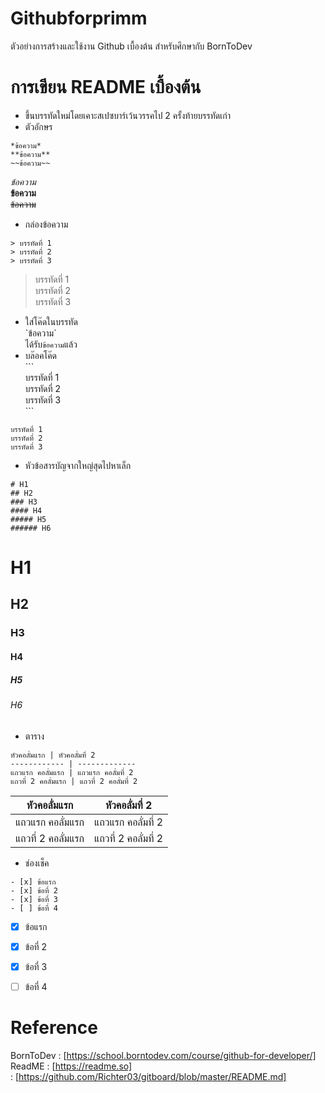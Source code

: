 # Githubforprimm
ตัวอย่างการสร้างและใช้งาน Github เบื้องต้น สำหรับศึกษากับ BornToDev 
# การเขียน README เบื้องต้น
- ขึ้นบรรทัดใหม่โดยเคาะสเปซบาร์เว้นวรรคไป 2 ครั้งท้ายบรรทัดเก่า
- ตัวอักษร  
```
*ข้อความ*  
**ข้อความ**  
~~ข้อความ~~
```
*ข้อความ*  
**ข้อความ**  
~~ข้อความ~~  
- กล่องข้อความ
```
> บรรทัดที่ 1  
> บรรทัดที่ 2  
> บรรทัดที่ 3  
```
> บรรทัดที่ 1  
> บรรทัดที่ 2  
> บรรทัดที่ 3  
- ใส่โค๊ดในบรรทัด  
\`ข้อความ\`  
ได้รับ`ข้อความ`แล้ว
- บล๊อคโค๊ด  
\`\`\`  
บรรทัดที่ 1  
บรรทัดที่ 2  
บรรทัดที่ 3  
\`\`\`  
```
บรรทัดที่ 1  
บรรทัดที่ 2  
บรรทัดที่ 3  
```
- หัวข้อสารบัญจากใหญ่สุดไปหาเล็ก
```
# H1
## H2
### H3
#### H4
##### H5
###### H6
```
# H1
## H2
### H3
#### H4
##### H5
###### H6

- ตาราง
```
หัวคอลั่มแรก | หัวคอลั่มที่ 2
------------ | -------------
แถวแรก คอลั่มแรก | แถวแรก คอลั่มที่ 2
แถวที่ 2 คอลั่มแรก | แถวที่ 2 คอลั่มที่ 2
```
หัวคอลั่มแรก | หัวคอลั่มที่ 2
------------ | -------------
แถวแรก คอลั่มแรก | แถวแรก คอลั่มที่ 2
แถวที่ 2 คอลั่มแรก | แถวที่ 2 คอลั่มที่ 2

- ช่องเช็ค
```
- [x] ข้อแรก
- [x] ข้อที่ 2
- [x] ข้อที่ 3
- [ ] ข้อที่ 4
```
- [x] ข้อแรก
- [x] ข้อที่ 2
- [x] ข้อที่ 3
- [ ] ข้อที่ 4


# Reference
BornToDev : [https://school.borntodev.com/course/github-for-developer/]  
ReadME    : [https://readme.so]  
          : [https://github.com/Richter03/gitboard/blob/master/README.md]
